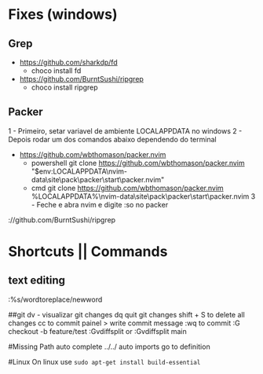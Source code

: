 # Fixes (windows)
## Grep
- https://github.com/sharkdp/fd
    -  choco install fd
- https://github.com/BurntSushi/ripgrep
    - choco install ripgrep

## Packer
1 - Primeiro, setar variavel de ambiente LOCALAPPDATA no windows
2 - Depois rodar um dos comandos abaixo dependendo do terminal
- https://github.com/wbthomason/packer.nvim
    - powershell git clone https://github.com/wbthomason/packer.nvim "$env:LOCALAPPDATA\nvim-data\site\pack\packer\start\packer.nvim"
    - cmd git clone https://github.com/wbthomason/packer.nvim %LOCALAPPDATA%\nvim-data\site\pack\packer\start\packer.nvim
3 - Feche e abra nvim e digite :so no packer
    
://github.com/BurntSushi/ripgrep
# Shortcuts || Commands

## text editing
:%s/wordtoreplace/newword


##git
dv - visualizar git changes
dq quit git changes 
shift + S to delete all changes
cc to commit painel > write commit message :wq to commit
:G checkout -b feature/test 
:Gvdiffsplit or :Gvdiffsplit main



#Missing
Path auto complete ../../
auto imports
go to definition


#Linux
On linux use
```sudo apt-get install build-essential```

